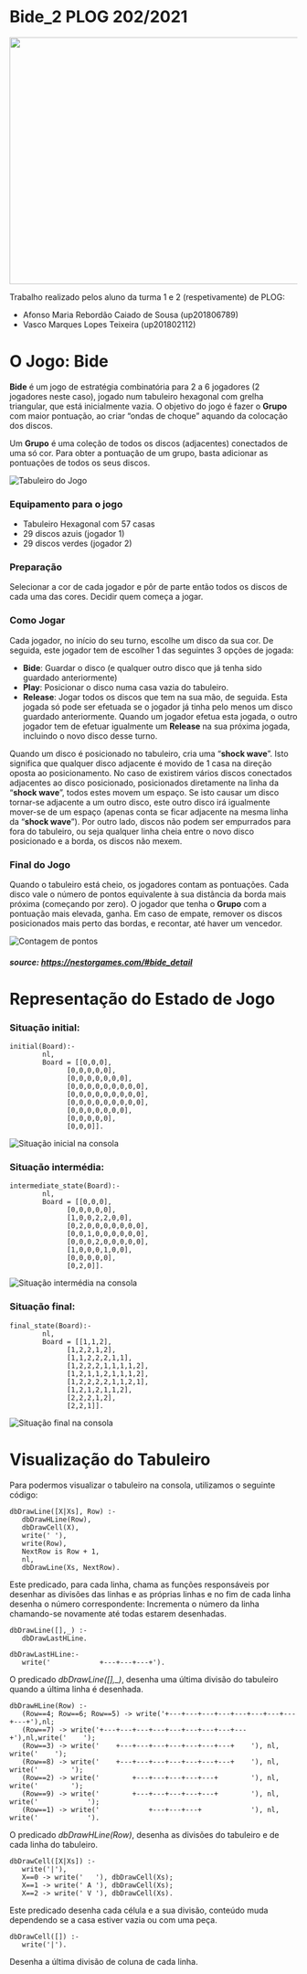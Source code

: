 # Bide_2 PLOG 202/2021

<img src="imagens/0.jpg" width="576" height="432">

Trabalho realizado pelos aluno da turma 1 e 2 (respetivamente) de PLOG: 
- Afonso Maria Rebordão Caiado de Sousa (up201806789)
- Vasco Marques Lopes Teixeira (up201802112)

# O Jogo: Bide

**Bide** é um jogo de estratégia combinatória para 2 a 6 jogadores (2 jogadores neste caso), jogado num tabuleiro hexagonal com grelha triangular, que está inicialmente vazia. O objetivo do jogo é fazer o **Grupo** com maior pontuação, ao criar “ondas de choque” aquando da colocação dos discos.

Um **Grupo** é uma coleção de todos os discos (adjacentes) conectados de uma só cor. Para obter a pontuação de um grupo, basta adicionar as pontuações de todos os seus discos.

![Tabuleiro do Jogo](imagens/1.png)

### Equipamento para o jogo

- Tabuleiro Hexagonal com 57 casas
- 29 discos azuis (jogador 1)
- 29 discos verdes (jogador 2)

### Preparação

Selecionar a cor de cada jogador e pôr de parte então todos os discos de cada uma das cores. 
Decidir quem começa a jogar.

### Como Jogar

Cada jogador, no início do seu turno, escolhe um disco da sua cor. De seguida, este jogador tem de escolher 1 das seguintes 3 opções de jogada:

- **Bide**: Guardar o disco (e qualquer outro disco que já tenha sido guardado anteriormente)
- **Play**: Posicionar o disco numa casa vazia do tabuleiro.
- **Release**: Jogar todos os discos que tem na sua mão, de seguida. Esta jogada só pode ser efetuada se o jogador já tinha pelo menos um disco guardado anteriormente. Quando um jogador efetua esta jogada, o outro jogador tem de efetuar igualmente um **Release** na sua próxima jogada, incluindo o novo disco desse turno.

Quando um disco é posicionado no tabuleiro, cria uma “**shock wave**”. Isto significa que qualquer disco adjacente é movido de 1 casa na direção oposta ao posicionamento. 
No caso de existirem vários discos conectados adjacentes ao disco posicionado, posicionados diretamente na linha da “**shock wave**”, todos estes movem um espaço.
Se isto causar um disco tornar-se adjacente a um outro disco, este outro disco irá igualmente mover-se de um espaço (apenas conta se ficar adjacente na mesma linha da “**shock wave**”).
Por outro lado, discos não podem ser empurrados para fora do tabuleiro, ou seja qualquer linha cheia entre o novo disco posicionado e a borda, os discos não mexem.

### Final do Jogo

Quando o tabuleiro está cheio, os jogadores contam as pontuações.
Cada disco vale o número de pontos equivalente à sua distância da borda mais próxima (começando por zero). O jogador que tenha o **Grupo** com a pontuação mais elevada, ganha.
Em caso de empate, remover os discos posicionados mais perto das bordas, e recontar, até haver um vencedor. 

![Contagem de pontos](imagens/2.png)

##### **source: https://nestorgames.com/#bide_detail**

# Representação do Estado de Jogo

### **Situação initial**: 
```
initial(Board):-
		nl, 
		Board = [[0,0,0],
			  [0,0,0,0,0],
			  [0,0,0,0,0,0,0],
			  [0,0,0,0,0,0,0,0,0],
			  [0,0,0,0,0,0,0,0,0],
			  [0,0,0,0,0,0,0,0,0],
			  [0,0,0,0,0,0,0],
			  [0,0,0,0,0],
			  [0,0,0]].
```

![Situação inicial na consola](imagens/3.png)

### **Situação intermédia**: 
```
intermediate_state(Board):-
		nl, 
		Board = [[0,0,0],
			  [0,0,0,0,0],
			  [1,0,0,2,2,0,0],
			  [0,2,0,0,0,0,0,0,0],
			  [0,0,1,0,0,0,0,0,0],
			  [0,0,0,2,0,0,0,0,0],
			  [1,0,0,0,1,0,0],
			  [0,0,0,0,0],
			  [0,2,0]].
```

![Situação intermédia na consola](imagens/4.png)

### **Situação final**: 
```
final_state(Board):-
		nl, 
		Board = [[1,1,2],
			  [1,2,2,1,2],
			  [1,1,2,2,2,1,1],
			  [1,2,2,2,1,1,1,1,2],
			  [1,2,1,1,2,1,1,1,2],
			  [1,2,2,2,2,1,1,2,1],
			  [1,2,1,2,1,1,2],
			  [2,2,2,1,2],
			  [2,2,1]].
```

![Situação final na consola](imagens/5.png)

# Visualização do Tabuleiro

Para podermos visualizar o tabuleiro na consola, utilizamos o seguinte código:

```
dbDrawLine([X|Xs], Row) :-
   dbDrawHLine(Row),
   dbDrawCell(X),
   write(' '),
   write(Row),
   NextRow is Row + 1,
   nl,
   dbDrawLine(Xs, NextRow).
```

Este predicado, para cada linha, chama as funções responsáveis por desenhar as divisões das linhas e as próprias linhas e no fim de cada linha desenha o número correspondente: Incrementa o número da linha chamando-se novamente até todas estarem desenhadas.

```
dbDrawLine([],_) :-
   dbDrawLastHLine.

dbDrawLastHLine:-
   write('            +---+---+---+').
```

O predicado *dbDrawLine([],_)*, desenha uma última divisão do tabuleiro quando a última linha é desenhada.

```
dbDrawHLine(Row) :-
   (Row==4; Row==6; Row==5) -> write('+---+---+---+---+---+---+---+---+---+'),nl;
   (Row==7) -> write('+---+---+---+---+---+---+---+---+---+'),nl,write('    ');
   (Row==3) -> write('    +---+---+---+---+---+---+---+    '), nl, write('    ');
   (Row==8) -> write('    +---+---+---+---+---+---+---+    '), nl, write('        ');
   (Row==2) -> write('        +---+---+---+---+---+        '), nl, write('        ');
   (Row==9) -> write('        +---+---+---+---+---+        '), nl, write('            ');
   (Row==1) -> write('            +---+---+---+            '), nl, write('            ').
```

O predicado *dbDrawHLine(Row)*, desenha as divisões do tabuleiro e de cada linha do tabuleiro.

```
dbDrawCell([X|Xs]) :-
   write('|'),
   X==0 -> write('   '), dbDrawCell(Xs);
   X==1 -> write(' A '), dbDrawCell(Xs);
   X==2 -> write(' V '), dbDrawCell(Xs).
``` 

Este predicado desenha cada célula e a sua divisão, conteúdo muda dependendo se a casa estiver vazia ou com uma peça. 

```
dbDrawCell([]) :-
   write('|').
```

Desenha a última divisão de coluna de cada linha.